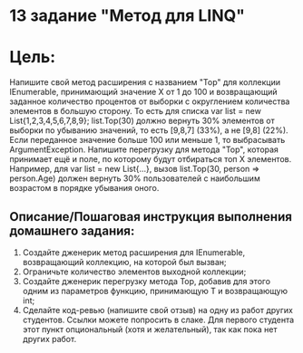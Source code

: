 # 13 задание "Метод для LINQ"


# Цель:
Напишите свой метод расширения с названием "Top" для коллекции IEnumerable, принимающий значение Х от 1 до 100 и возвращающий заданное количество процентов от выборки с округлением количества элементов в большую сторону.
То есть для списка var list = new List{1,2,3,4,5,6,7,8,9};
list.Top(30) должно вернуть 30% элементов от выборки по убыванию значений, то есть [9,8,7] (33%), а не [9,8] (22%).
Если переданное значение больше 100 или меньше 1, то выбрасывать ArgumentException.
Напишите перегрузку для метода "Top", которая принимает ещё и поле, по которому будут отбираться топ Х элементов. Например, для var list = new List{...}, вызов list.Top(30, person => person.Age) должен вернуть 30% пользователей с наибольшим возрастом в порядке убывания оного.

## Описание/Пошаговая инструкция выполнения домашнего задания:
1. Создайте дженерик метод расширения для IEnumerable, возвращающий коллекцию, на которой был вызван;
2. Ограничьте количество элементов выходной коллекции;
3. Создайте дженерик перегрузку метода Top, добавив для этого одним из параметров функцию, принимающую T и возвращающую int;
4. Сделайте код-ревью (напишите свой отзыв) на одну из работ других студентов. Ссылки можете попросить в слаке. Для первого студента этот пункт опциональный (хотя и желательный), так как пока нет других работ.
